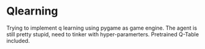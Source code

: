 # Qlearning
Trying to implement q learning using pygame as game engine. The agent is still pretty stupid, need to tinker with hyper-paramerters. Pretrained Q-Table included. 
